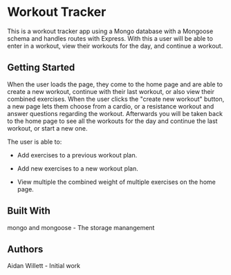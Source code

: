 # Workout Tracker

This is a workout tracker app using a Mongo database with a Mongoose schema and handles routes with Express. With this a user will be able to enter in a workout, view their workouts for the day, and continue a workout.

## Getting Started

When the user loads the page, they come to the home page and are able to create a new workout, continue with their last workout, or also view their combined exercises. When the user clicks the "create new workout" button, a new page lets them choose from a cardio, or a resistance workout and answer questions regarding the workout. Afterwards you will be taken back to the home page to see all the workouts for the day and continue the last workout, or start a new one.

The user is able to:

  * Add exercises to a previous workout plan.

  * Add new exercises to a new workout plan.

  * View multiple the combined weight of multiple exercises on the home page.

## Built With
mongo and mongoose - The storage manangement

## Authors
Aidan Willett - Initial work
